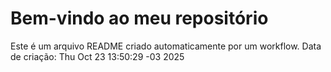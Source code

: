 # Bem-vindo ao meu repositório
Este é um arquivo README criado automaticamente por um workflow.
Data de criação: Thu Oct 23 13:50:29 -03 2025
